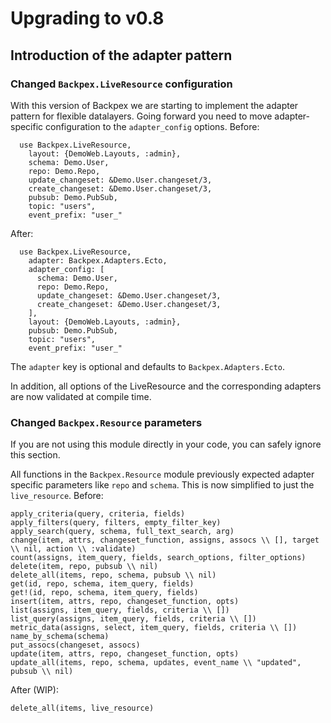# Upgrading to v0.8

## Introduction of the adapter pattern

### Changed `Backpex.LiveResource` configuration

With this version of Backpex we are starting to implement the adapter pattern for flexible datalayers.
Going forward you need to move adapter-specific configuration to the `adapter_config` options. Before:

```
  use Backpex.LiveResource,
    layout: {DemoWeb.Layouts, :admin},
    schema: Demo.User,
    repo: Demo.Repo,
    update_changeset: &Demo.User.changeset/3,
    create_changeset: &Demo.User.changeset/3,
    pubsub: Demo.PubSub,
    topic: "users",
    event_prefix: "user_"
```

After:

```
  use Backpex.LiveResource,
    adapter: Backpex.Adapters.Ecto,
    adapter_config: [
      schema: Demo.User,
      repo: Demo.Repo,
      update_changeset: &Demo.User.changeset/3,
      create_changeset: &Demo.User.changeset/3,
    ],
    layout: {DemoWeb.Layouts, :admin},
    pubsub: Demo.PubSub,
    topic: "users",
    event_prefix: "user_"
```

The `adapter` key is optional and defaults to `Backpex.Adapters.Ecto`.

In addition, all options of the LiveResource and the corresponding adapters are now validated at compile time.

### Changed `Backpex.Resource` parameters

If you are not using this module directly in your code, you can safely ignore this section.

All functions in the `Backpex.Resource` module previously expected adapter specific parameters like `repo` and `schema`.
This is now simplified to just the `live_resource`. Before:

```
apply_criteria(query, criteria, fields)
apply_filters(query, filters, empty_filter_key)
apply_search(query, schema, full_text_search, arg)
change(item, attrs, changeset_function, assigns, assocs \\ [], target \\ nil, action \\ :validate)
count(assigns, item_query, fields, search_options, filter_options)
delete(item, repo, pubsub \\ nil)
delete_all(items, repo, schema, pubsub \\ nil)
get(id, repo, schema, item_query, fields)
get!(id, repo, schema, item_query, fields)
insert(item, attrs, repo, changeset_function, opts)
list(assigns, item_query, fields, criteria \\ [])
list_query(assigns, item_query, fields, criteria \\ [])
metric_data(assigns, select, item_query, fields, criteria \\ [])
name_by_schema(schema)
put_assocs(changeset, assocs)
update(item, attrs, repo, changeset_function, opts)
update_all(items, repo, schema, updates, event_name \\ "updated", pubsub \\ nil)
```

After (WIP):

```
delete_all(items, live_resource)
```
